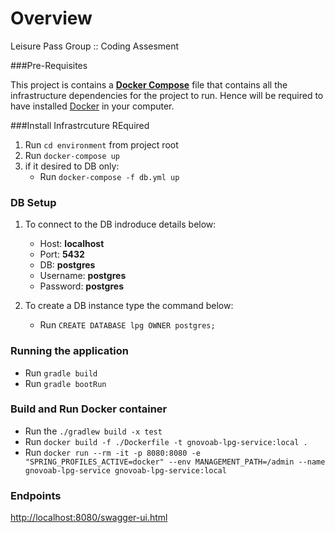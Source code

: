 # Overview

Leisure Pass Group :: Coding Assesment

###Pre-Requisites

This project is contains a [**Docker Compose**](https://docs.docker.com/compose/)  file that contains all the infrastructure dependencies for the project to run. Hence will be required to have installed [Docker](https://www.docker.com/get-started) in your computer.


###Install Infrastrcuture REquired
1. Run `cd environment` from project root
2. Run `docker-compose up`
3. if it desired to DB only:
    * Run `docker-compose -f db.yml up`

### DB Setup

1. To connect to the DB indroduce details below:
    * Host: **localhost**
    * Port: **5432**
    * DB: **postgres**
    * Username: **postgres**
    * Password: **postgres**

2. To create a DB instance type the command below:
   * Run `CREATE DATABASE lpg OWNER postgres;`


### Running the application
* Run `gradle build`
* Run `gradle bootRun`

### Build and Run Docker container
* Run the `./gradlew build -x test`
* Run `docker build -f ./Dockerfile -t gnovoab-lpg-service:local .`
* Run `docker run --rm -it -p 8080:8080 -e "SPRING_PROFILES_ACTIVE=docker" --env MANAGEMENT_PATH=/admin --name gnovoab-lpg-service gnovoab-lpg-service:local` 
     


### Endpoints

[http://localhost:8080/swagger-ui.html](http://localhost:8080/swagger-ui.html  ) 
 

